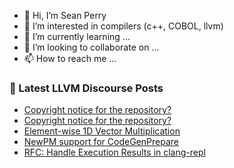 - 👋 Hi, I’m Sean Perry
- 👀 I’m interested in compilers (c++, COBOL, llvm)
- 🌱 I’m currently learning ...
- 💞️ I’m looking to collaborate on ...
- 📫 How to reach me ...

<!---
s66perry/s66perry is a ✨ special ✨ repository because its `README.md` (this file) appears on your GitHub profile.
You can click the Preview link to take a look at your changes.
--->
### 📕 Latest LLVM Discourse Posts

<!-- DISCOURSE-LLVM:START -->
- [Copyright notice for the repository?](https://discourse.llvm.org/t/copyright-notice-for-the-repository/70597#post_4)
- [Copyright notice for the repository?](https://discourse.llvm.org/t/copyright-notice-for-the-repository/70597#post_3)
- [Element-wise 1D Vector Multiplication](https://discourse.llvm.org/t/element-wise-1d-vector-multiplication/70621#post_1)
- [NewPM support for CodeGenPrepare](https://discourse.llvm.org/t/newpm-support-for-codegenprepare/70620#post_1)
- [RFC: Handle Execution Results in clang-repl](https://discourse.llvm.org/t/rfc-handle-execution-results-in-clang-repl/68493#post_13)
<!-- DISCOURSE-LLVM:END -->
